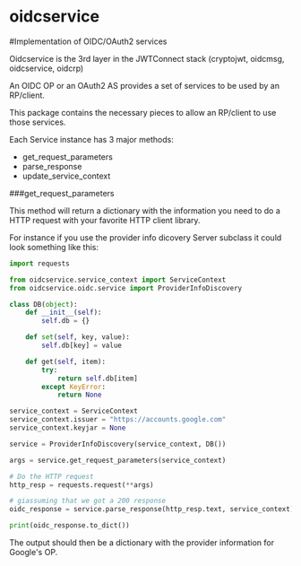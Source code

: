 # oidcservice
#Implementation of OIDC/OAuth2 services

Oidcservice is the 3rd layer in the
JWTConnect stack (cryptojwt, oidcmsg, oidcservice, oidcrp)

An OIDC OP or an OAuth2 AS provides a set of services to be used by an
RP/client.

This package contains the necessary pieces to allow an RP/client to use those
services.

Each Service instance has 3 major methods:

  * get_request_parameters
  * parse_response
  * update_service_context

###get_request_parameters

This method will return a dictionary with the information you need to
do a HTTP request with your favorite HTTP client library.

For instance if you use the provider info dicovery Server subclass it could
look something like this:

```python
import requests

from oidcservice.service_context import ServiceContext
from oidcservice.oidc.service import ProviderInfoDiscovery

class DB(object):
    def __init__(self):
        self.db = {}

    def set(self, key, value):
        self.db[key] = value

    def get(self, item):
        try:
            return self.db[item]
        except KeyError:
            return None

service_context = ServiceContext
service_context.issuer = "https://accounts.google.com"
service_context.keyjar = None

service = ProviderInfoDiscovery(service_context, DB())

args = service.get_request_parameters(service_context)

# Do the HTTP request
http_resp = requests.request(**args)

# giassuming that we got a 200 response
oidc_response = service.parse_response(http_resp.text, service_context)

print(oidc_response.to_dict())
```

The output should then be a dictionary with the provider information for
Google's OP.